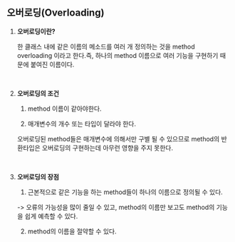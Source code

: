 ## 오버로딩(Overloading)

1. **오버로딩이란?**

   한 클래스 내에 같은 이름의 메소드를 여러 개 정의하는 것을 method overloading 이라고 한다.즉, 하나의 method 이름으로 여러 기능을 구현하기 때문에 붙여진 이름이다.

   <br>

2. **오버로딩의 조건**

   1) method 이름이 같아야한다.

   2) 매개변수의 개수 또는 타입이 달라야 한다.

   오버로딩된 method들은 매개변수에 의해서만 구별 될 수 있으므로 method의 반환타입은 오버로딩의 구현하는데 아무런 영향을 주지 못한다.

   <br>

3. **오버로딩의 장점**

   1) 근본적으로 같은 기능을 하는 method들이 하나의 이름으로 정의될 수 있다.

   -> 오류의 가능성을 많이 줄일 수 있고, method의 이름만 보고도 method의 기능을 쉽게 예측할 수 있다.

   2) method의 이름을 절약할 수 있다.